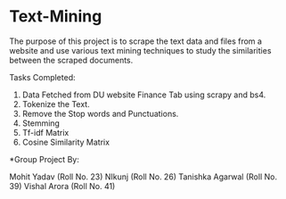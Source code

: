 # Text-Mining

The purpose of this project is to scrape the text data and files from a website and use various text mining techniques to study the similarities between the scraped documents.


Tasks Completed:

1. Data Fetched from DU website Finance Tab using scrapy and bs4.
2. Tokenize the Text.
3. Remove the Stop words and Punctuations.
4. Stemming
5. Tf-idf Matrix
6. Cosine Similarity Matrix



*Group Project By:

Mohit Yadav (Roll No. 23)
NIkunj (Roll No. 26)
Tanishka Agarwal (Roll No. 39)
Vishal Arora (Roll No. 41)
